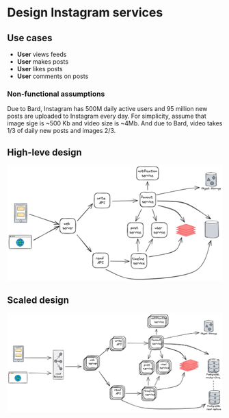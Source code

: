 # Design Instagram services


## Use cases

- **User** views feeds 
- **User** makes posts
- **User** likes posts
- **User** comments on posts


### Non-functional assumptions

Due to Bard, Instagram has 500M daily active users and 95 million new posts are uploaded to Instagram every day. For simplicity, assume that image sige is ~500 Kb and video size is ~4Mb. And due to Bard, video takes 1/3 of daily new posts and images 2/3.

## High-leve design
![simplified diagram](simplified_diagram.png)

## Scaled design
![scaled diagram](scaled_diagram.png)
